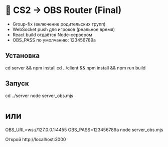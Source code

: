 # 🎥 CS2 → OBS Router (Final)
- Group-fix (включение родительских групп)
- WebSocket push для игроков (реальное время)
- React build отдаётся Node-сервером
- OBS_PASS по умолчанию: 123456789a

## Установка
cd server && npm install
cd ../client && npm install && npm run build

## Запуск
cd ../server
node server_obs.mjs
# или
OBS_URL=ws://127.0.0.1:4455 OBS_PASS=123456789a node server_obs.mjs

Открой http://localhost:3000
